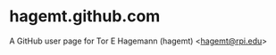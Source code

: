 hagemt.github.com
=================

A GitHub user page for Tor E Hagemann (hagemt) &lt;hagemt@rpi.edu>